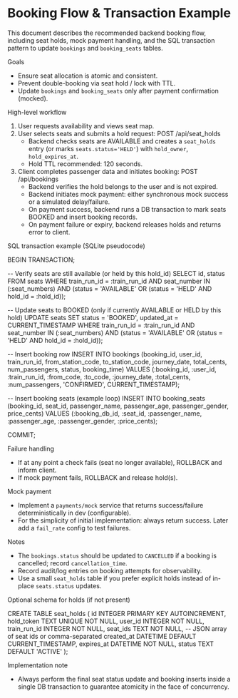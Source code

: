 # Booking Flow & Transaction Example

This document describes the recommended backend booking flow, including seat holds, mock payment handling, and the SQL transaction pattern to update `bookings` and `booking_seats` tables.

Goals
- Ensure seat allocation is atomic and consistent.
- Prevent double-booking via seat hold / lock with TTL.
- Update `bookings` and `booking_seats` only after payment confirmation (mocked).

High-level workflow
1. User requests availability and views seat map.
2. User selects seats and submits a hold request: POST /api/seat_holds
   - Backend checks seats are AVAILABLE and creates a `seat_holds` entry (or marks `seats.status='HELD'`) with `hold_owner`, `hold_expires_at`.
   - Hold TTL recommended: 120 seconds.
3. Client completes passenger data and initiates booking: POST /api/bookings
   - Backend verifies the hold belongs to the user and is not expired.
   - Backend initiates mock payment: either synchronous mock success or a simulated delay/failure.
   - On payment success, backend runs a DB transaction to mark seats BOOKED and insert booking records.
   - On payment failure or expiry, backend releases holds and returns error to client.

SQL transaction example (SQLite pseudocode)

BEGIN TRANSACTION;

-- Verify seats are still available (or held by this hold_id)
SELECT id, status FROM seats
WHERE train_run_id = :train_run_id
  AND seat_number IN (:seat_numbers)
  AND (status = 'AVAILABLE' OR (status = 'HELD' AND hold_id = :hold_id));

-- Update seats to BOOKED (only if currently AVAILABLE or HELD by this hold)
UPDATE seats
SET status = 'BOOKED', updated_at = CURRENT_TIMESTAMP
WHERE train_run_id = :train_run_id
  AND seat_number IN (:seat_numbers)
  AND (status = 'AVAILABLE' OR (status = 'HELD' AND hold_id = :hold_id));

-- Insert booking row
INSERT INTO bookings
(booking_id, user_id, train_run_id, from_station_code, to_station_code, journey_date, total_cents, num_passengers, status, booking_time)
VALUES
(:booking_id, :user_id, :train_run_id, :from_code, :to_code, :journey_date, :total_cents, :num_passengers, 'CONFIRMED', CURRENT_TIMESTAMP);

-- Insert booking seats (example loop)
INSERT INTO booking_seats
(booking_id, seat_id, passenger_name, passenger_age, passenger_gender, price_cents)
VALUES
(:booking_db_id, :seat_id, :passenger_name, :passenger_age, :passenger_gender, :price_cents);

COMMIT;

Failure handling
- If at any point a check fails (seat no longer available), ROLLBACK and inform client.
- If mock payment fails, ROLLBACK and release hold(s).

Mock payment
- Implement a `payments/mock` service that returns success/failure deterministically in dev (configurable).
- For the simplicity of initial implementation: always return success. Later add a `fail_rate` config to test failures.

Notes
- The `bookings.status` should be updated to `CANCELLED` if a booking is cancelled; record `cancellation_time`.
- Record audit/log entries on booking attempts for observability.
- Use a small `seat_holds` table if you prefer explicit holds instead of in-place `seats.status` updates.

Optional schema for holds (if not present)

CREATE TABLE seat_holds (
  id INTEGER PRIMARY KEY AUTOINCREMENT,
  hold_token TEXT UNIQUE NOT NULL,
  user_id INTEGER NOT NULL,
  train_run_id INTEGER NOT NULL,
  seat_ids TEXT NOT NULL, -- JSON array of seat ids or comma-separated
  created_at DATETIME DEFAULT CURRENT_TIMESTAMP,
  expires_at DATETIME NOT NULL,
  status TEXT DEFAULT 'ACTIVE'
);

Implementation note
- Always perform the final seat status update and booking inserts inside a single DB transaction to guarantee atomicity in the face of concurrency.
